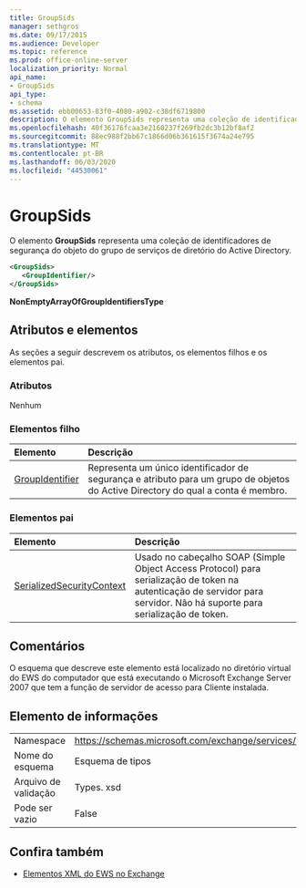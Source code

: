 ```yaml
---
title: GroupSids
manager: sethgros
ms.date: 09/17/2015
ms.audience: Developer
ms.topic: reference
ms.prod: office-online-server
localization_priority: Normal
api_name:
- GroupSids
api_type:
- schema
ms.assetid: ebb00653-83f0-4080-a902-c38df6719800
description: O elemento GroupSids representa uma coleção de identificadores de segurança do objeto do grupo de serviços de diretório do Active Directory.
ms.openlocfilehash: 40f36176fcaa3e2160237f269fb2dc3b12bf8af2
ms.sourcegitcommit: 88ec988f2bb67c1866d06b361615f3674a24e795
ms.translationtype: MT
ms.contentlocale: pt-BR
ms.lasthandoff: 06/03/2020
ms.locfileid: "44530061"
---
```

# <a name="groupsids"></a>GroupSids

O elemento **GroupSids** representa uma coleção de identificadores de segurança do objeto do grupo de serviços de diretório do Active Directory. 
  
```xml
<GroupSids>
   <GroupIdentifier/>
</GroupSids>
```

 **NonEmptyArrayOfGroupIdentifiersType**
## <a name="attributes-and-elements"></a>Atributos e elementos

As seções a seguir descrevem os atributos, os elementos filhos e os elementos pai.
  
### <a name="attributes"></a>Atributos

Nenhum
  
### <a name="child-elements"></a>Elementos filho

|**Elemento**|**Descrição**|
|:-----|:-----|
|[GroupIdentifier](groupidentifier.md) <br/> |Representa um único identificador de segurança e atributo para um grupo de objetos do Active Directory do qual a conta é membro.  <br/> |
   
### <a name="parent-elements"></a>Elementos pai

|**Elemento**|**Descrição**|
|:-----|:-----|
|[SerializedSecurityContext](serializedsecuritycontext.md) <br/> |Usado no cabeçalho SOAP (Simple Object Access Protocol) para serialização de token na autenticação de servidor para servidor. Não há suporte para serialização de token.  <br/> |
   
## <a name="remarks"></a>Comentários

O esquema que descreve este elemento está localizado no diretório virtual do EWS do computador que está executando o Microsoft Exchange Server 2007 que tem a função de servidor de acesso para Cliente instalada.
  
## <a name="element-information"></a>Elemento de informações

|||
|:-----|:-----|
|Namespace  <br/> |https://schemas.microsoft.com/exchange/services/2006/types  <br/> |
|Nome do esquema  <br/> |Esquema de tipos  <br/> |
|Arquivo de validação  <br/> |Types. xsd  <br/> |
|Pode ser vazio  <br/> |False  <br/> |
   
## <a name="see-also"></a>Confira também



- [Elementos XML do EWS no Exchange](ews-xml-elements-in-exchange.md)

